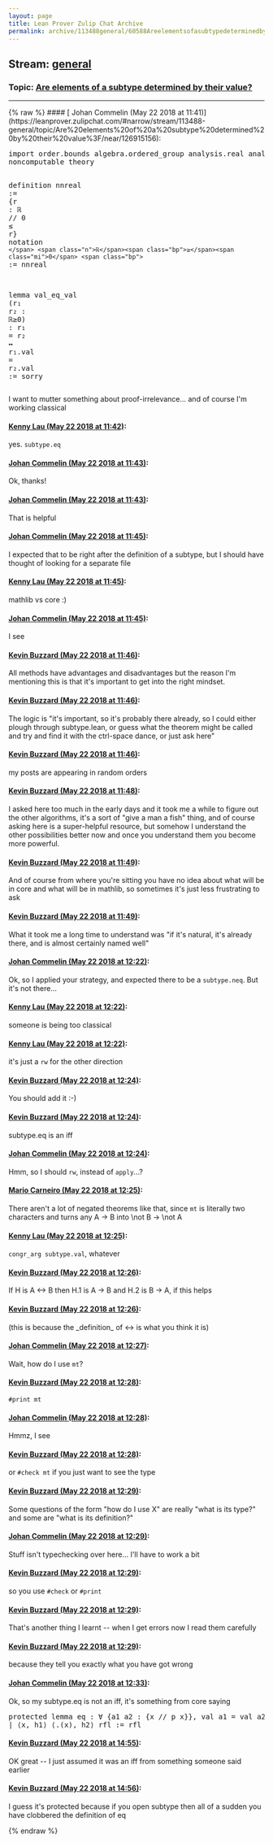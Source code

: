 ```yaml
---
layout: page
title: Lean Prover Zulip Chat Archive 
permalink: archive/113488general/60588Areelementsofasubtypedeterminedbytheirvalue.html
---
```


## Stream: [general](https://leanprover-community.github.io/archive/113488general/index.html)
### Topic: [Are elements of a subtype determined by their value?](https://leanprover-community.github.io/archive/113488general/60588Areelementsofasubtypedeterminedbytheirvalue.html)

---

<base href="https://leanprover.zulipchat.com">
{% raw %}
#### [ Johan Commelin (May 22 2018 at 11:41)](https://leanprover.zulipchat.com/#narrow/stream/113488-general/topic/Are%20elements%20of%20a%20subtype%20determined%20by%20their%20value%3F/near/126915156):
<div class="codehilite"><pre><span></span><span class="kn">import</span> <span class="n">order</span><span class="bp">.</span><span class="n">bounds</span> <span class="n">algebra</span><span class="bp">.</span><span class="n">ordered_group</span> <span class="n">analysis</span><span class="bp">.</span><span class="n">real</span> <span class="n">analysis</span><span class="bp">.</span><span class="n">topology</span><span class="bp">.</span><span class="n">infinite_sum</span>
<span class="n">noncomputable</span> <span class="n">theory</span>

<span class="kn">definition</span> <span class="n">nnreal</span> <span class="o">:=</span> <span class="o">{</span><span class="n">r</span> <span class="o">:</span> <span class="n">ℝ</span> <span class="bp">//</span> <span class="mi">0</span> <span class="bp">≤</span> <span class="n">r</span><span class="o">}</span>
<span class="kn">notation</span> <span class="bp">`</span> <span class="n">ℝ</span><span class="bp">≥</span><span class="mi">0</span> <span class="bp">`</span> <span class="o">:=</span> <span class="n">nnreal</span>

<span class="kn">lemma</span> <span class="n">val_eq_val</span> <span class="o">(</span><span class="n">r₁</span> <span class="n">r₂</span> <span class="o">:</span> <span class="n">ℝ</span><span class="bp">≥</span><span class="mi">0</span><span class="o">)</span> <span class="o">:</span> <span class="n">r₁</span> <span class="bp">=</span> <span class="n">r₂</span> <span class="bp">↔</span> <span class="n">r₁</span><span class="bp">.</span><span class="n">val</span> <span class="bp">=</span> <span class="n">r₂</span><span class="bp">.</span><span class="n">val</span> <span class="o">:=</span> <span class="n">sorry</span>
</pre></div>


<p>I want to mutter something about proof-irrelevance... and of course I'm working classical</p>

#### [ Kenny Lau (May 22 2018 at 11:42)](https://leanprover.zulipchat.com/#narrow/stream/113488-general/topic/Are%20elements%20of%20a%20subtype%20determined%20by%20their%20value%3F/near/126915217):
<p>yes. <code>subtype.eq</code></p>

#### [ Johan Commelin (May 22 2018 at 11:43)](https://leanprover.zulipchat.com/#narrow/stream/113488-general/topic/Are%20elements%20of%20a%20subtype%20determined%20by%20their%20value%3F/near/126915243):
<p>Ok, thanks!</p>

#### [ Johan Commelin (May 22 2018 at 11:43)](https://leanprover.zulipchat.com/#narrow/stream/113488-general/topic/Are%20elements%20of%20a%20subtype%20determined%20by%20their%20value%3F/near/126915244):
<p>That is helpful</p>

#### [ Johan Commelin (May 22 2018 at 11:45)](https://leanprover.zulipchat.com/#narrow/stream/113488-general/topic/Are%20elements%20of%20a%20subtype%20determined%20by%20their%20value%3F/near/126915299):
<p>I expected that to be right after the definition of a subtype, but I should have thought of looking for a separate file</p>

#### [ Kenny Lau (May 22 2018 at 11:45)](https://leanprover.zulipchat.com/#narrow/stream/113488-general/topic/Are%20elements%20of%20a%20subtype%20determined%20by%20their%20value%3F/near/126915302):
<p>mathlib vs core :)</p>

#### [ Johan Commelin (May 22 2018 at 11:45)](https://leanprover.zulipchat.com/#narrow/stream/113488-general/topic/Are%20elements%20of%20a%20subtype%20determined%20by%20their%20value%3F/near/126915312):
<p>I see</p>

#### [ Kevin Buzzard (May 22 2018 at 11:46)](https://leanprover.zulipchat.com/#narrow/stream/113488-general/topic/Are%20elements%20of%20a%20subtype%20determined%20by%20their%20value%3F/near/126915354):
<p>All methods have advantages and disadvantages but the reason I'm mentioning this is that it's important to get into the right mindset.</p>

#### [ Kevin Buzzard (May 22 2018 at 11:46)](https://leanprover.zulipchat.com/#narrow/stream/113488-general/topic/Are%20elements%20of%20a%20subtype%20determined%20by%20their%20value%3F/near/126915355):
<p>The logic is "it's important, so it's probably there already, so I could either plough through subtype.lean, or guess what the theorem might be called and try and find it with the ctrl-space dance, or just ask here"</p>

#### [ Kevin Buzzard (May 22 2018 at 11:46)](https://leanprover.zulipchat.com/#narrow/stream/113488-general/topic/Are%20elements%20of%20a%20subtype%20determined%20by%20their%20value%3F/near/126915364):
<p>my posts are appearing in random orders</p>

#### [ Kevin Buzzard (May 22 2018 at 11:48)](https://leanprover.zulipchat.com/#narrow/stream/113488-general/topic/Are%20elements%20of%20a%20subtype%20determined%20by%20their%20value%3F/near/126915428):
<p>I asked here too much in the early days and it took me a while to figure out the other algorithms, it's a sort of "give a man a fish" thing, and of course asking here is a super-helpful resource, but somehow I understand the other possibilities better now and once you understand them you become more powerful.</p>

#### [ Kevin Buzzard (May 22 2018 at 11:49)](https://leanprover.zulipchat.com/#narrow/stream/113488-general/topic/Are%20elements%20of%20a%20subtype%20determined%20by%20their%20value%3F/near/126915432):
<p>And of course from where you're sitting you have no idea about what will be in core and what will be in mathlib, so sometimes it's just less frustrating to ask</p>

#### [ Kevin Buzzard (May 22 2018 at 11:49)](https://leanprover.zulipchat.com/#narrow/stream/113488-general/topic/Are%20elements%20of%20a%20subtype%20determined%20by%20their%20value%3F/near/126915441):
<p>What it took me a long time to understand was "if it's natural, it's already there, and is almost certainly named well"</p>

#### [ Johan Commelin (May 22 2018 at 12:22)](https://leanprover.zulipchat.com/#narrow/stream/113488-general/topic/Are%20elements%20of%20a%20subtype%20determined%20by%20their%20value%3F/near/126916503):
<p>Ok, so I applied your strategy, and expected there to be a <code>subtype.neq</code>. But it's not there...</p>

#### [ Kenny Lau (May 22 2018 at 12:22)](https://leanprover.zulipchat.com/#narrow/stream/113488-general/topic/Are%20elements%20of%20a%20subtype%20determined%20by%20their%20value%3F/near/126916508):
<p>someone is being too classical</p>

#### [ Kenny Lau (May 22 2018 at 12:22)](https://leanprover.zulipchat.com/#narrow/stream/113488-general/topic/Are%20elements%20of%20a%20subtype%20determined%20by%20their%20value%3F/near/126916512):
<p>it's just a <code>rw</code> for the other direction</p>

#### [ Kevin Buzzard (May 22 2018 at 12:24)](https://leanprover.zulipchat.com/#narrow/stream/113488-general/topic/Are%20elements%20of%20a%20subtype%20determined%20by%20their%20value%3F/near/126916574):
<p>You should add it :-)</p>

#### [ Kevin Buzzard (May 22 2018 at 12:24)](https://leanprover.zulipchat.com/#narrow/stream/113488-general/topic/Are%20elements%20of%20a%20subtype%20determined%20by%20their%20value%3F/near/126916577):
<p>subtype.eq is an iff</p>

#### [ Johan Commelin (May 22 2018 at 12:24)](https://leanprover.zulipchat.com/#narrow/stream/113488-general/topic/Are%20elements%20of%20a%20subtype%20determined%20by%20their%20value%3F/near/126916584):
<p>Hmm, so I should <code>rw</code>, instead of <code>apply</code>...?</p>

#### [ Mario Carneiro (May 22 2018 at 12:25)](https://leanprover.zulipchat.com/#narrow/stream/113488-general/topic/Are%20elements%20of%20a%20subtype%20determined%20by%20their%20value%3F/near/126916595):
<p>There aren't a lot of negated theorems like that, since <code>mt</code> is literally two characters and turns any A -&gt; B into \not B -&gt; \not A</p>

#### [ Kenny Lau (May 22 2018 at 12:25)](https://leanprover.zulipchat.com/#narrow/stream/113488-general/topic/Are%20elements%20of%20a%20subtype%20determined%20by%20their%20value%3F/near/126916596):
<p><code>congr_arg subtype.val</code>, whatever</p>

#### [ Kevin Buzzard (May 22 2018 at 12:26)](https://leanprover.zulipchat.com/#narrow/stream/113488-general/topic/Are%20elements%20of%20a%20subtype%20determined%20by%20their%20value%3F/near/126916652):
<p>If H is A &lt;-&gt; B then H.1 is A -&gt; B and H.2 is B -&gt; A, if this helps</p>

#### [ Kevin Buzzard (May 22 2018 at 12:26)](https://leanprover.zulipchat.com/#narrow/stream/113488-general/topic/Are%20elements%20of%20a%20subtype%20determined%20by%20their%20value%3F/near/126916657):
<p>(this is because the _definition_ of &lt;-&gt; is what you think it is)</p>

#### [ Johan Commelin (May 22 2018 at 12:27)](https://leanprover.zulipchat.com/#narrow/stream/113488-general/topic/Are%20elements%20of%20a%20subtype%20determined%20by%20their%20value%3F/near/126916672):
<p>Wait, how do I use <code>mt</code>?</p>

#### [ Kevin Buzzard (May 22 2018 at 12:28)](https://leanprover.zulipchat.com/#narrow/stream/113488-general/topic/Are%20elements%20of%20a%20subtype%20determined%20by%20their%20value%3F/near/126916716):
<p><code>#print mt</code></p>

#### [ Johan Commelin (May 22 2018 at 12:28)](https://leanprover.zulipchat.com/#narrow/stream/113488-general/topic/Are%20elements%20of%20a%20subtype%20determined%20by%20their%20value%3F/near/126916718):
<p>Hmmz, I see</p>

#### [ Kevin Buzzard (May 22 2018 at 12:28)](https://leanprover.zulipchat.com/#narrow/stream/113488-general/topic/Are%20elements%20of%20a%20subtype%20determined%20by%20their%20value%3F/near/126916720):
<p>or <code>#check mt</code> if you just want to see the type</p>

#### [ Kevin Buzzard (May 22 2018 at 12:29)](https://leanprover.zulipchat.com/#narrow/stream/113488-general/topic/Are%20elements%20of%20a%20subtype%20determined%20by%20their%20value%3F/near/126916727):
<p>Some questions of the form "how do I use X" are really "what is its type?" and some are "what is its definition?"</p>

#### [ Johan Commelin (May 22 2018 at 12:29)](https://leanprover.zulipchat.com/#narrow/stream/113488-general/topic/Are%20elements%20of%20a%20subtype%20determined%20by%20their%20value%3F/near/126916728):
<p>Stuff isn't typechecking over here... I'll have to work a bit</p>

#### [ Kevin Buzzard (May 22 2018 at 12:29)](https://leanprover.zulipchat.com/#narrow/stream/113488-general/topic/Are%20elements%20of%20a%20subtype%20determined%20by%20their%20value%3F/near/126916729):
<p>so you use <code>#check</code> or <code>#print</code></p>

#### [ Kevin Buzzard (May 22 2018 at 12:29)](https://leanprover.zulipchat.com/#narrow/stream/113488-general/topic/Are%20elements%20of%20a%20subtype%20determined%20by%20their%20value%3F/near/126916730):
<p>That's another thing I learnt -- when I get errors now I read them carefully</p>

#### [ Kevin Buzzard (May 22 2018 at 12:29)](https://leanprover.zulipchat.com/#narrow/stream/113488-general/topic/Are%20elements%20of%20a%20subtype%20determined%20by%20their%20value%3F/near/126916733):
<p>because they tell you exactly what you have got wrong</p>

#### [ Johan Commelin (May 22 2018 at 12:33)](https://leanprover.zulipchat.com/#narrow/stream/113488-general/topic/Are%20elements%20of%20a%20subtype%20determined%20by%20their%20value%3F/near/126916842):
<p>Ok, so my subtype.eq is not an iff, it's something from core saying</p>
<div class="codehilite"><pre><span></span><span class="kn">protected</span> <span class="kn">lemma</span> <span class="n">eq</span> <span class="o">:</span> <span class="bp">∀</span> <span class="o">{</span><span class="n">a1</span> <span class="n">a2</span> <span class="o">:</span> <span class="o">{</span><span class="n">x</span> <span class="bp">//</span> <span class="n">p</span> <span class="n">x</span><span class="o">}},</span> <span class="n">val</span> <span class="n">a1</span> <span class="bp">=</span> <span class="n">val</span> <span class="n">a2</span> <span class="bp">→</span> <span class="n">a1</span> <span class="bp">=</span> <span class="n">a2</span>
<span class="bp">|</span> <span class="bp">⟨</span><span class="n">x</span><span class="o">,</span> <span class="n">h1</span><span class="bp">⟩</span> <span class="bp">⟨.</span><span class="o">(</span><span class="n">x</span><span class="o">),</span> <span class="n">h2</span><span class="bp">⟩</span> <span class="n">rfl</span> <span class="o">:=</span> <span class="n">rfl</span>
</pre></div>

#### [ Kevin Buzzard (May 22 2018 at 14:55)](https://leanprover.zulipchat.com/#narrow/stream/113488-general/topic/Are%20elements%20of%20a%20subtype%20determined%20by%20their%20value%3F/near/126921269):
<p>OK great -- I just assumed it was an iff from something someone said earlier</p>

#### [ Kevin Buzzard (May 22 2018 at 14:56)](https://leanprover.zulipchat.com/#narrow/stream/113488-general/topic/Are%20elements%20of%20a%20subtype%20determined%20by%20their%20value%3F/near/126921310):
<p>I guess it's protected because if you open subtype then all of a sudden you have clobbered the definition of eq</p>


{% endraw %}
